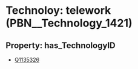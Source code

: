 # Technoloy: __telework__ (PBN__Technology_1421)

## Property: has_TechnologyID

* [Q1135326](Q1135326)

